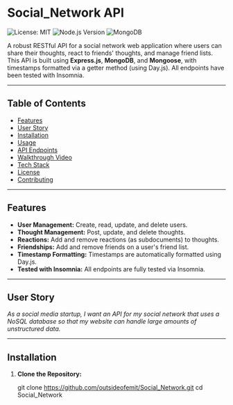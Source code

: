 # Social_Network API

![License: MIT](https://img.shields.io/badge/License-MIT-yellow.svg)
![Node.js Version](https://img.shields.io/badge/Node-%3E%3D14-blue.svg)
![MongoDB](https://img.shields.io/badge/MongoDB-v4%2B-green.svg)

A robust RESTful API for a social network web application where users can share their thoughts, react to friends' thoughts, and manage friend lists. This API is built using **Express.js**, **MongoDB**, and **Mongoose**, with timestamps formatted via a getter method (using Day.js). All endpoints have been tested with Insomnia.

---

## Table of Contents

- [Features](#features)
- [User Story](#user-story)
- [Installation](#installation)
- [Usage](#usage)
- [API Endpoints](#api-endpoints)
- [Walkthrough Video](#walkthrough-video)
- [Tech Stack](#tech-stack)
- [License](#license)
- [Contributing](#contributing)

---

## Features

- **User Management:** Create, read, update, and delete users.
- **Thought Management:** Post, update, and delete thoughts.
- **Reactions:** Add and remove reactions (as subdocuments) to thoughts.
- **Friendships:** Add and remove friends on a user's friend list.
- **Timestamp Formatting:** Timestamps are automatically formatted using Day.js.
- **Tested with Insomnia:** All endpoints are fully tested via Insomnia.

---

## User Story

_As a social media startup, I want an API for my social network that uses a NoSQL database so that my website can handle large amounts of unstructured data._

---

## Installation

1. **Clone the Repository:**


   git clone https://github.com/outsideofemit/Social_Network.git
   cd Social_Network
